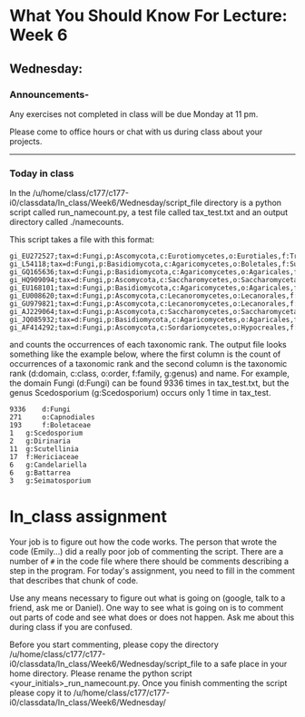 # What You Should Know For Lecture: Week 6

## Wednesday:

### Announcements-

Any exercises not completed in class will be due Monday at 11 pm.   

Please come to office hours or chat with us during class about your projects.

---
### Today in class

In the /u/home/class/c177/c177-i0/classdata/In_class/Week6/Wednesday/script_file directory is a python script called run_namecount.py, a test file called tax_test.txt and an output directory called ./namecounts.

This script takes a file with this format:

```
gi_EU272527;tax=d:Fungi,p:Ascomycota,c:Eurotiomycetes,o:Eurotiales,f:Trichocomaceae,g:Paecilomyces;
gi_L54118;tax=d:Fungi,p:Basidiomycota,c:Agaricomycetes,o:Boletales,f:Suillaceae,g:Suillus;
gi_GQ165636;tax=d:Fungi,p:Basidiomycota,c:Agaricomycetes,o:Agaricales,f:Cortinariaceae,g:Phaeocollybia;
gi_HQ909094;tax=d:Fungi,p:Ascomycota,c:Saccharomycetes,o:Saccharomycetales,f:Saccharomycodaceae,g:Hanseniaspora;
gi_EU168101;tax=d:Fungi,p:Basidiomycota,c:Agaricomycetes,o:Agaricales,f:Coprinaceae,g:Coprinus;
gi_EU008620;tax=d:Fungi,p:Ascomycota,c:Lecanoromycetes,o:Lecanorales,f:Stereocaulaceae,g:Lepraria;
gi_GU979821;tax=d:Fungi,p:Ascomycota,c:Lecanoromycetes,o:Lecanorales,f:Parmeliaceae,g:Parmelina;
gi_AJ229064;tax=d:Fungi,p:Ascomycota,c:Saccharomycetes,o:Saccharomycetales,f:Saccharomycetaceae,g:Saccharomyces;
gi_JQ085932;tax=d:Fungi,p:Basidiomycota,c:Agaricomycetes,o:Agaricales,f:Inocybaceae,g:Inocybe;
gi_AF414292;tax=d:Fungi,p:Ascomycota,c:Sordariomycetes,o:Hypocreales,f:Hypocreaceae,g:Hypocrea;
```

and counts the occurrences of each taxonomic rank.  The output file looks something like the example below, where the first column is the count of occurrences of a taxonomic rank and the second column is the taxonomic rank (d:domain, c:class, o:order, f:family, g:genus) and name. For example, the domain Fungi (d:Fungi) can be found 9336 times in tax_test.txt, but the genus Scedosporium (g:Scedosporium) occurs only 1 time in tax_test.

```
9336 	d:Fungi
271 	o:Capnodiales
193 	f:Boletaceae
1 	g:Scedosporium
2 	g:Dirinaria
11 	g:Scutellinia
17 	f:Hericiaceae
6 	g:Candelariella
6 	g:Battarrea
3 	g:Seimatosporium
```

# In_class assignment

Your job is to figure out how the code works. The person that wrote the code (Emily...) did a really poor job of commenting the script. There are a number of `#` in the code file where there should be comments describing a step in the program.  For today's assignment, you need to fill in the comment that describes that chunk of code.

Use any means necessary to figure out what is going on (google, talk to a friend, ask me or Daniel). One way to see what is going on is to comment out parts of code and see what does or does not happen. Ask me about this during class if you are confused.

Before you start commenting, please copy the directory /u/home/class/c177/c177-i0/classdata/In_class/Week6/Wednesday/script_file to a safe place in your home directory.  Please rename the python script <your_initials>\_run_namecount.py.  Once you finish commenting the script please copy it to /u/home/class/c177/c177-i0/classdata/In_class/Week6/Wednesday/
